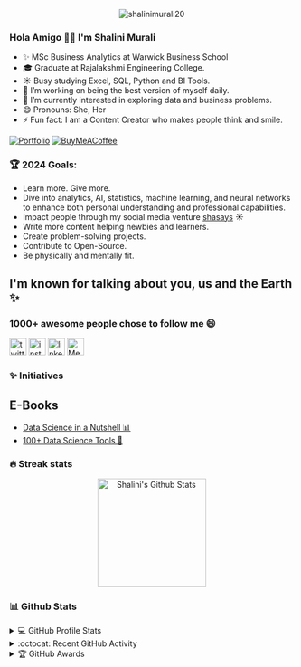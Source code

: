 <p align="center"> <img src="https://komarev.com/ghpvc/?username=shalinimurali20" alt="shalinimurali20" /> </p>


### Hola Amigo 👋🏼 I'm Shalini Murali


- ✨ MSc Business Analytics at Warwick Business School
- :mortar_board: Graduate at Rajalakshmi Engineering College.
- ☀  Busy studying Excel, SQL, Python and BI Tools.
- 🔭 I’m working on being the best version of myself daily.
- 🌱 I’m currently interested in exploring data and business problems.
- 😄 Pronouns: She, Her
- ⚡ Fun fact: I am a Content Creator who makes people think and smile.

[![Portfolio](https://img.shields.io/badge/Portfolio-%23000000.svg?style=for-the-badge&logo=firefox&logoColor=#FF7139)](https://shalinimurali.softr.app/)
[![BuyMeACoffee](https://img.shields.io/badge/Buy%20Me%20a%20Coffee-ffdd00?style=for-the-badge&logo=buy-me-a-coffee&logoColor=black)](https://www.buymeacoffee.com/thesundayorg)
<br>
### 🏆 2024 Goals:
  - Learn more. Give more.
  - Dive into analytics, AI, statistics, machine learning, and neural networks to enhance both personal understanding and professional capabilities.
  - Impact people through my social media venture [shasays](https://www.linkedin.com/in/shalinimurali20/) ☀️
  - Write more content helping newbies and learners.
  - Create problem-solving projects.
  - Contribute to Open-Source.
  - Be physically and mentally fit.
  
## I'm known for talking about you, us and the Earth ✨
### 1000+ awesome people chose to follow me 😄
[<img src='https://www.vectorlogo.zone/logos/twitter/twitter-official.svg' alt='twitter' height='30'>](https://twitter.com/shalu01m)
[<img src='https://www.vectorlogo.zone/logos/instagram/instagram-icon.svg' alt='instagram' height='30'>](https://instagram.com/shasays)
[<img src='https://www.vectorlogo.zone/logos/linkedin/linkedin-icon.svg' alt='linkedin' height='30'>](https://www.linkedin.com/in/shalinimurali20/) 
[<img src='https://www.vectorlogo.zone/logos/medium/medium-icon.svg' alt='Medium' height='30'>](https://shalinimurali.medium.com/)

### ✨ Initiatives

## E-Books
- [Data Science in a Nutshell 📊](https://store.thesundayorg.social/l/DataScienceinaNutshell)
- [100+ Data Science Tools 🚀](https://store.thesundayorg.social/l/DataScienceTools)

### 🔥 Streak stats

<p align="center">
  <a href="https://github.com/anuraghazra/github-readme-stats"><img alt="Shalini's Github Stats" src="https://github-readme-stats.vercel.app/api?username=shalinimurali20&show_icons=true&count_private=true&theme=react&hide_border=true&bg_color=1F222E&title_color=F85D7F&icon_color=F8D866" height="192px"/></a>
</p>

### 📊 Github Stats
<!-- https://github.com/anuraghazra/github-readme-stats -->
<details> 
  <summary>💻  GitHub Profile Stats</summary>
  <br/>
  <!-- GitHub Readme Streak Stats - https://github.com/DenverCoder1/github-readme-streak-stats -->
    <img title="🔥 Get streak stats for your profile at git.io/streak-stats" alt="Shalini's streak" src="https://github-readme-streak-stats.herokuapp.com/?user=shalinimurali20&theme=neon-dark&hide_border=true"/>
  <a href="https://github.com/anuraghazra/github-readme-stats"><img alt="Shalini's Top Languages" src="https://github-readme-stats.vercel.app/api/top-langs/?username=shalinimurali20&langs_count=8&layout=compact&theme=react&hide_border=true&bg_color=1F222E&title_color=F85D7F&icon_color=F8D866" height="192px"/></a>
  <br/>
  <b>Note:</b> Top languages is only a metric of the languages my public code consists of and doesn't reflect experience or skill level.
</details>
<!-- https://github.com/ashutosh00710/github-readme-activity-graph -->
<details>
  <summary>:octocat:  Recent GitHub Activity</summary>
  <br/>
   <a href="https://github.com/ashutosh00710/github-readme-activity-graph"><img alt="Shalini's Activity Graph" src="https://github-readme-activity-graph.vercel.app/graph?username=shalinimurali20" /></a> 
  <br/>
</details>
<details>
    <summary>&#127942 GitHub Awards</summary>
  
![Github Trophy](https://github-profile-trophy.vercel.app/?username=shalinimurali20)
  
</details>
